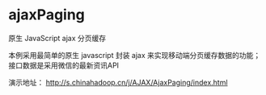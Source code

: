 # ajaxPaging
原生 JavaScript ajax 分页缓存

本例采用最简单的原生 javascript 封装 ajax 来实现移动端分页缓存数据的功能；
接口数据是采用微信的最新资讯API

演示地址： http://s.chinahadoop.cn/j/AJAX/AjaxPaging/index.html
